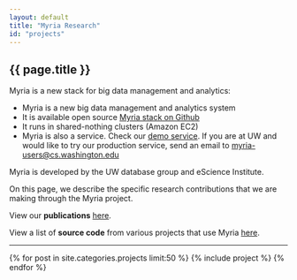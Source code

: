 ```yaml
---
layout: default
title: "Myria Research"
id: "projects"
---
```


## {{ page.title }}

Myria is a new stack for big data management and analytics:

* Myria is a new big data management and analytics system
* It is available open source [Myria stack on Github](https://github.com/uwescience/myria-stack)
* It runs in shared-nothing clusters (Amazon EC2)
* Myria is also a service. Check our [demo service](http://demo.myria.cs.washington.edu).
  If you are at UW and would like to try our production service, send an email to myria-users@cs.washington.edu

Myria is developed by the UW database group and eScience Institute.

On this page, we describe the specific research contributions
that we are making through the Myria project.

View our **publications** [here](publicationsList).

View a list of **source code** from various projects that use Myria [here](sourceCode).


<hr>


<div class="container projectlist">
{% for post in site.categories.projects limit:50 %}
  {% include project %}
{% endfor %}
</div>
